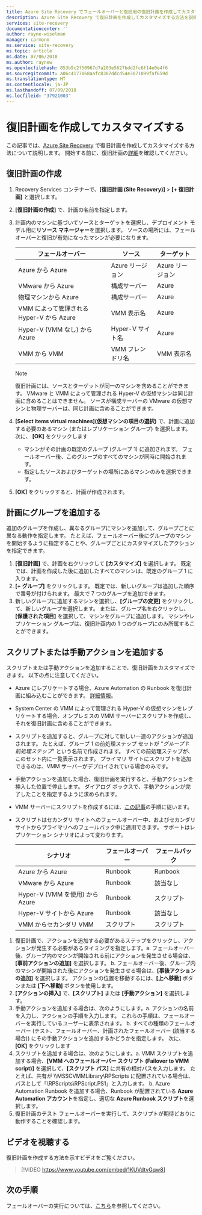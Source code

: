 ```yaml
---
title: Azure Site Recovery でフェールオーバーと復旧用の復旧計画を作成してカスタマイズする | Microsoft Docs
description: Azure Site Recovery で復旧計画を作成してカスタマイズする方法を説明します。 この記事では、VM と物理サーバーをフェールオーバーして復旧する方法について説明します。
services: site-recovery
documentationcenter: ''
author: rayne-wiselman
manager: carmonm
ms.service: site-recovery
ms.topic: article
ms.date: 07/06/2018
ms.author: raynew
ms.openlocfilehash: 853b9c2f50967d7a203e5627bdd2fc6f14e0e4f6
ms.sourcegitcommit: a06c4177068aafc8387ddcd54e3071099faf659d
ms.translationtype: HT
ms.contentlocale: ja-JP
ms.lasthandoff: 07/09/2018
ms.locfileid: "37921003"
---
```

# <a name="create-and-customize-recovery-plans"></a>復旧計画を作成してカスタマイズする

この記事では、[Azure Site Recovery](site-recovery-overview.md) で復旧計画を作成してカスタマイズする方法について説明します。 開始する前に、復旧計画の[詳細](recovery-plan-overview.md)を確認してください。

## <a name="create-a-recovery-plan"></a>復旧計画の作成

1. Recovery Services コンテナーで、**[復旧計画 (Site Recovery)]** > **[+ 復旧計画]** と選択します。
2. **[復旧計画の作成]** で、計画の名前を指定します。
3. 計画内のマシンに基づいてソースとターゲットを選択し、デプロイメント モデル用に**リソース マネージャー**を選択します。 ソースの場所には、フェールオーバーと復旧が有効になったマシンが必要になります。 

   **フェールオーバー** | **ソース** | **ターゲット** 
   --- | --- | ---
   Azure から Azure | Azure リージョン |Azure リージョン
   VMware から Azure | 構成サーバー | Azure
   物理マシンから Azure | 構成サーバー | Azure   
   VMM によって管理される Hyper-V から Azure  | VMM 表示名 | Azure
   Hyper-V (VMM なし) から Azure | Hyper-V サイト名 | Azure
   VMM から VMM |VMM フレンドリ名 | VMM 表示名 

   > [!NOTE]
   > 復旧計画には、ソースとターゲットが同一のマシンを含めることができます。 VMware と VMM によって管理される Hyper-V の仮想マシンは同じ計画に含めることはできません。 ソースが構成サーバーの VMware の仮想マシンと物理サーバーは、同じ計画に含めることができます。

2. **[Select items virtual machines]\(仮想マシンの項目の選択\)** で、計画に追加する必要のあるマシン (またはレプリケーション グループ) を選択します。 次に、 **[OK]** をクリックします
    - マシンがその計画の既定のグループ (グループ 1) に追加されます。 フェールオーバー後、このグループのすべてのマシンが同時に開始されます。
    - 指定したソースおよびターゲットの場所にあるマシンのみを選択できます。 
1. **[OK]** をクリックすると、計画が作成されます。

## <a name="add-a-group-to-a-plan"></a>計画にグループを追加する

追加のグループを作成し、異なるグループにマシンを追加して、グループごとに異なる動作を指定します。 たとえば、フェールオーバー後にグループのマシンを開始するように指定することや、グループごとにカスタマイズしたアクションを指定できます。

1. **[復旧計画]** で、計画を右クリックして **[カスタマイズ]** を選択します。 既定では、計画を作成した後に追加したすべてのマシンは、既定のグループ 1 に入ります。
2. **[+ グループ]** をクリックします。 既定では、新しいグループは追加した順序で番号が付けられます。 最大で 7 つのグループを追加できます。
3. 新しいグループに追加するマシンを選択し、**[グループの変更]** をクリックして、新しいグループを選択します。 または、グループ名を右クリックし、**[保護された項目]** を選択して、マシンをグループに追加します。 マシンやレプリケーション グループは、復旧計画内の 1 つのグループにのみ所属することができます。


## <a name="add-a-script-or-manual-action"></a>スクリプトまたは手動アクションを追加する

スクリプトまたは手動アクションを追加することで、復旧計画をカスタマイズできます。 以下の点に注意してください。

- Azure にレプリケートする場合、Azure Automation の Runbook を復旧計画に組み込むことができます。 [詳細情報](site-recovery-runbook-automation.md)。
- System Center の VMM によって管理される Hyper-V の仮想マシンをレプリケートする場合、オンプレミスの VMM サーバーにスクリプトを作成し、それを復旧計画に含めることができます。
- スクリプトを追加すると、グループに対して新しい一連のアクションが追加されます。 たとえば、グループ 1 の前処理ステップ セットが "*グループ 1: 前処理ステップ*" という名前で作成されます。 すべての前処理ステップが、このセット内に一覧表示されます。 プライマリ サイトにスクリプトを追加できるのは、VMM サーバーがデプロイされている場合のみです。
- 手動アクションを追加した場合、復旧計画を実行すると、手動アクションを挿入した位置で停止します。 ダイアログ ボックスで、手動アクションが完了したことを指定するように求められます。
- VMM サーバーにスクリプトを作成するには、[この記事](hyper-v-vmm-recovery-script.md)の手順に従います。
- スクリプトはセカンダリ サイトへのフェールオーバー中、およびセカンダリ サイトからプライマリへのフェールバック中に適用できます。 サポートはレプリケーション シナリオによって変わります。
    
    **シナリオ** | **フェールオーバー** | **フェールバック**
    --- | --- | --- 
    Azure から Azure  | Runbook | Runbook
    VMware から Azure | Runbook | 該当なし 
    Hyper-V (VMM を使用) から Azure | Runbook | スクリプト
    Hyper-V サイトから Azure | Runbook | 該当なし
    VMM からセカンダリ VMM | スクリプト | スクリプト

1. 復旧計画で、アクションを追加する必要があるステップをクリックし、アクションが発生する必要があるタイミングを指定します。a. フェールオーバー後、グループ内のマシンが開始される前にアクションを発生させる場合は、**[事前アクションの追加]** を選択します。
    b. フェールオーバー後、グループ内のマシンが開始された後にアクションを発生させる場合は、**[事後アクションの追加]** を選択します。 アクションの位置を移動するには、**[上へ移動]** ボタンまたは **[下へ移動]** ボタンを使用します。
2. **[アクションの挿入]** で、**[スクリプト]** または **[手動アクション]** を選択します。
3. 手動アクションを追加する場合は、次のようにします。a. アクションの名前を入力し、アクションの手順を入力します。 これらの手順は、フェールオーバーを実行しているユーザーに表示されます。
    b. すべての種類のフェールオーバー (テスト、フェールオーバー、計画されたフェールオーバー (該当する場合)) にその手動アクションを追加するかどうかを指定します。 次に、 **[OK]** をクリックします
4. スクリプトを追加する場合は、次のようにします。a. VMM スクリプトを追加する場合、**[VMM へのフェールオーバー スクリプト (Failover to VMM script)]** を選択して、**[スクリプト パス]** に共有の相対パスを入力します。 たとえば、共有が \\<VMMServerName>\MSSCVMMLibrary\RPScripts に配置されている場合は、パスとして「\RPScripts\RPScript.PS1」と入力します。
    b. Azure Automation Runbook を追加する場合、Runbook が配置されている **Azure Automation アカウント**を指定し、適切な **Azure Runbook スクリプト**を選択します。
5. 復旧計画のテスト フェールオーバーを実行して、スクリプトが期待どおりに動作することを確認します。

## <a name="watch-a-video"></a>ビデオを視聴する

復旧計画を作成する方法を示すビデオをご覧ください。


> [!VIDEO https://www.youtube.com/embed/1KUVdtvGqw8]

## <a name="next-steps"></a>次の手順

フェールオーバーの実行については、[こちら](site-recovery-failover.md)を参照してください。  

    
